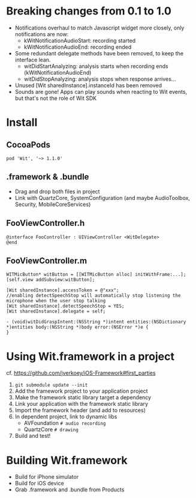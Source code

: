 # Breaking changes from 0.1 to 1.0
- Notifications overhaul to match Javascript widget more closely, only notifications are now:
  - kWitNotificationAudioStart: recording started
  - kWitNotificationAudioEnd: recording ended
- Some redundant delegate methods have been removed, to keep the interface lean.
  - witDidStartAnalyzing: analysis starts when recording ends (kWitNotificationAudioEnd)
  - witDidStopAnalyzing: analysis stops when response arrives...
- Unused [Wit sharedInstance].instanceId has been removed
- Sounds are gone! Apps can play sounds when reacting to Wit events, but that's not the role of Wit SDK

# Install
## CocoaPods
    pod 'Wit', '~> 1.1.0'
## .framework & .bundle
- Drag and drop both files in project
- Link with QuartzCore, SystemConfiguration (and maybe AudioToolbox, Security, MobileCoreServices)

## FooViewController.h
    @interface FooController : UIViewController <WitDelegate>
    @end

## FooViewController.m
    WITMicButton* witButton = [[WITMicButton alloc] initWithFrame:...];
    [self.view addSubview:witButton];

    [Wit sharedInstance].accessToken = @"xxx";
    //enabling detectSpeechStop will automatically stop listening the microphone when the user stop talking
    [Wit sharedInstance].detectSpeechStop = YES;
    [Wit sharedInstance].delegate = self;

    - (void)witDidGraspIntent:(NSString *)intent entities:(NSDictionary *)entities body:(NSString *)body error:(NSError *)e {
    }

# Using Wit.framework in a project
cf. https://github.com/jverkoey/iOS-Framework#first_parties

1. `git submodule update --init`
2. Add the framework project to your application project
3. Make the framework static library target a dependency
4. Link your application with the framework static library
5. Import the framework header (and add to resources)
6. In dependent project, link to dynamic libs
    - AVFoundation `# audio recording`
    - QuartzCore `# drawing`
9. Build and test!

# Building Wit.framework
- Build for iPhone simulator
- Build for iOS device
- Grab .framework and .bundle from Products
